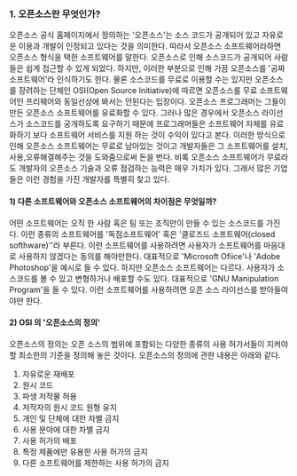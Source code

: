 ### 1. 오픈소스란 무엇인가?

오픈소스 공식 홈페이지에서 정의하는 '오픈소스'는 소스 코드가 공개되어 있고 자유로운 이용과 개발이 인정되고 있다는 것을 의미한다. 따라서 오픈소스 소프트웨어라하면 오픈소스 형식을 택한 소프트웨어를 말한다.                                                                            오픈소스로 인해 소스코드가 공개되어 사람들은 쉽게 접근할 수 있게 되었다. 하지만, 이러한 부분으로 인해 가끔 오픈소스를 '공짜 소프트웨어'라 인식하기도 한다. 물론 소스코드를 무료로 이용할 수는 있지만 오픈소스를 장려하는 단체인 OSI\(Open Source Initiative\)에 따르면 오픈소스를 무료 소프트웨어인 프리웨어와 동일선상에 봐서는 안된다는 입장이다.  오픈소스 프로그래머는 그들이 만든 오픈소스 소프트웨어를 유료화할 수 있다. 그러나 많은 경우에서 오픈소스 라이선스가 소스코드를 공개하도록 요구하기 때문에 프로그래머들은 소프트웨어 자체를 유료화하기 보다 소프트웨어 서비스를 지원 하는 것이 수익이 있다고 본다. 이러한 방식으로 인해 오픈소스 소프트웨어는 무료로 남아있는 것이고 개발자들은 그 소프트웨어를 설치,사용,오류해결해주는 것을 도와줌으로써 돈을 번다. 비록 오픈소스 소프트웨어가 무료라도 개발자의 오픈소스 기술과 오류 점검하는 능력은 매우 가치가 있다. 그래서 많은 기업들은 이런 경험을 가진 개발자를 특별히 찾고 있다.

#### 1\) 다른 소프트웨어와 오픈소스 소프트웨어의 차이점은 무엇일까?

어떤 소프트웨어는 오직 한 사람 혹은 팀 또는 조직만이 만들 수 있는 소스코드를 가진다. 이런 종류의 소프트웨어를 '독점소프트웨어' 혹은 '클로즈드 소프트웨어\(closed softhware\)''라 부른다. 이런 소프트웨어를 사용하려면 사용자가 소프트웨어를 마음대로 사용하지 않겠다는 동의를 해야만한다. 대표적으로 'Microsoft Ofiice'나 'Adobe Photoshop'을 예시로 들 수 있다. 하지만 오픈소스 소프트웨어는 다르다. 사용자가 소스코드를 볼 수 있고 변형하거나 배포할 수도 있다. 대표적으로 'GNU Manipulation Program'을 들 수 있다. 이런 소프트웨어를 사용하려면 오픈 소스 라이선스를 받아들여야만 한다.

#### 2\) OSI 의 '오픈소스의 정의'

오픈소스의 정의는 오픈 소스의 범위에 포함되는 다양한 종류의 사용 허가서들이 지켜야 할 최소한의 기준을 정의해 놓은 것이다.     오픈소스의 정의에 관한 내용은 아래와 같다.

1. 자유로운 재배포
2. 원시 코드
3. 파생 저작물 허용
4. 저작자의 원시 코드 원형 유지
5. 개인 및 단체에 대한 차별 금지
6. 사용 분야에 대한 차별 금지
7. 사용 허가의 배포
8. 특정 제품에만 유용한 사용 허가의 금지
9. 다른 소프트웨어를 제한하는 사용 허가의 금지



